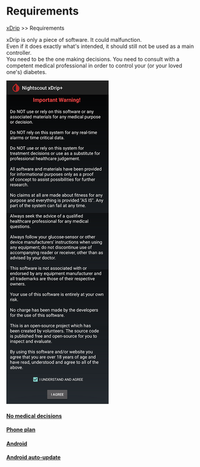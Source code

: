 # Requirements  
[xDrip](../README.md) >> Requirements  
  
xDrip is only a piece of software.  It could malfunction.  
Even if it does exactly what's intended, it should still not be used as a main controller.  
You need to be the one making decisions. You need to consult with a competent medical professional in order to control your (or your loved one's) diabetes.
  
![](./images/ImpWarn.png)  
  
#### [No medical decisions](./Medical.md)
#### [Phone plan](./Smartphone-Requirements.md)
#### [Android](./Android.md)
#### [Android auto-update](./Android-auto-update.md)
  
